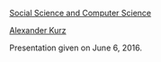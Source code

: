 [Social Science and Computer Science](Social-Science-and-Computer-Science/overview.md)

[Alexander Kurz](http://www.cs.le.ac.uk/people/akurz/)

Presentation given on June 6, 2016.

